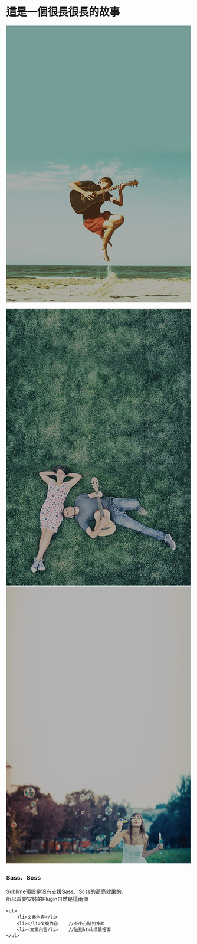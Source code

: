 這是一個很長很長的故事
===============

<a href="http://event.kkbox.com/user/stories/168216244" target="_blank">![](https://github.com/KKBOX-design-sharing/intro/blob/master/emotion_4.jpg)</a> 



![](https://github.com/KKBOX-design-sharing/intro/blob/master/emotion_calm_bg.jpg)
![](https://github.com/KKBOX-design-sharing/intro/blob/master/emotion_happy_bg.jpg)


### Sass、Scss

Sublime預設是沒有支援Sass、Scss的高亮效果的，  
所以首要安裝的Plugin自然是這兩個


```
<ul>
	<li>文案內容</li>
	<li></li>文案內容    //不小心貼到外面
	<li><文案內容/li>    //貼到html標籤裡面
</ul>
```
